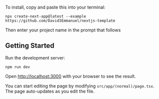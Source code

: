 To install, copy and paste this into your terminal:
```
npx create-next-app@latest --example https://github.com/David3Emmanuel/nextjs-template
```
Then enter your project name in the prompt that follows

## Getting Started

Run the development server:
```
npm run dev
```

Open [http://localhost:3000](http://localhost:3000) with your browser to see the result.

You can start editing the page by modifying `src/app/(normal)/page.tsx`. The page auto-updates as you edit the file.